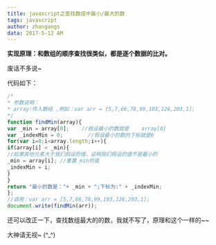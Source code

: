 ```yaml
---
title: javascript之查找数组中最小/最大的数
tags: javascript
author: zhangangs
data: 2017-5-12 AM
---
```

**实现原理：和数组的顺序查找很类似，都是逐个数据的比对。**

废话不多说~

代码如下：

```javascript
/* 
* 参数说明： 
* array:传入数组 ,例如：var arr = [5,7,66,78,99,103,126,203,1];     
*/   
function findMin(array){            
var _min = array[0];    //假设最小的数就是    array[0]    
var _indexMin = 0;        //假设最小的数的下标就是0  
for(var i=0;i<array.length;i++){                       
if(array[i] < _min){ 
//如果其他元素大于我们假设的值，证明我们假设的值不是最小的         
_min = array[i]; //重置_min的值         
_indexMin = i;           
}              
} 
return "最小的数是："+ _min + ";下标为:" + _indexMin;        
};        
//调用：var arr = [5,7,66,78,99,103,126,203,1];
document.write(findMin(arr));
```
还可以改正一下，查找数组最大的的数，我就不写了，原理和这个一样的~~

大神请无视~ (^_^)